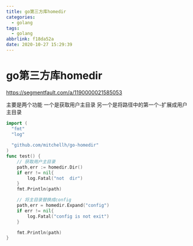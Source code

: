 ```yaml
---
title: go第三方库homedir
categories:
  - golang
tags:
  - golang
abbrlink: f18da52a
date: 2020-10-27 15:29:39
---
```




<!-- more -->
# go第三方库homedir

https://segmentfault.com/a/1190000021585053

主要是两个功能 一个是获取用户主目录
另一个是将路径中的第一个`~`扩展成用户主目录

```go
import (
  "fmt"
  "log"
    
  "github.com/mitchellh/go-homedir"
)
func test() {
	// 获取用户主目录
	path,err := homedir.Dir()
	if err != nil{
		log.Fatal("not  dir")
	}
	fmt.Println(path)

    // 将主目录替换成config
	path,err = homedir.Expand("config")
	if err != nil{
		log.Fatal("config is not exit")
	}

	fmt.Println(path)
}
```
